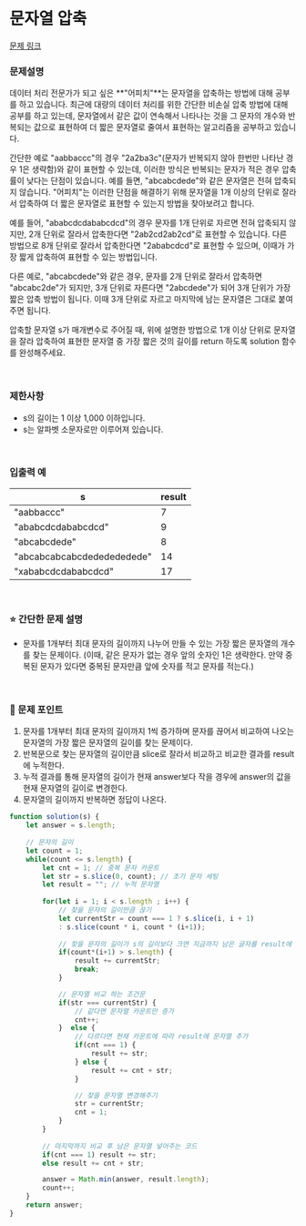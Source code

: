 # 문자열 압축

[문제 링크](https://school.programmers.co.kr/learn/courses/30/lessons/60057)

### 문제설명

데이터 처리 전문가가 되고 싶은 **"어피치"**는 문자열을 압축하는 방법에 대해 공부를 하고 있습니다. 최근에 대량의 데이터 처리를 위한 간단한 비손실 압축 방법에 대해 공부를 하고 있는데, 문자열에서 같은 값이 연속해서 나타나는 것을 그 문자의 개수와 반복되는 값으로 표현하여 더 짧은 문자열로 줄여서 표현하는 알고리즘을 공부하고 있습니다.

간단한 예로 "aabbaccc"의 경우 "2a2ba3c"(문자가 반복되지 않아 한번만 나타난 경우 1은 생략함)와 같이 표현할 수 있는데, 이러한 방식은 반복되는 문자가 적은 경우 압축률이 낮다는 단점이 있습니다. 예를 들면, "abcabcdede"와 같은 문자열은 전혀 압축되지 않습니다. "어피치"는 이러한 단점을 해결하기 위해 문자열을 1개 이상의 단위로 잘라서 압축하여 더 짧은 문자열로 표현할 수 있는지 방법을 찾아보려고 합니다.

예를 들어, "ababcdcdababcdcd"의 경우 문자를 1개 단위로 자르면 전혀 압축되지 않지만, 2개 단위로 잘라서 압축한다면 "2ab2cd2ab2cd"로 표현할 수 있습니다. 다른 방법으로 8개 단위로 잘라서 압축한다면 "2ababcdcd"로 표현할 수 있으며, 이때가 가장 짧게 압축하여 표현할 수 있는 방법입니다.

다른 예로, "abcabcdede"와 같은 경우, 문자를 2개 단위로 잘라서 압축하면 "abcabc2de"가 되지만, 3개 단위로 자른다면 "2abcdede"가 되어 3개 단위가 가장 짧은 압축 방법이 됩니다. 이때 3개 단위로 자르고 마지막에 남는 문자열은 그대로 붙여주면 됩니다.

압축할 문자열 s가 매개변수로 주어질 때, 위에 설명한 방법으로 1개 이상 단위로 문자열을 잘라 압축하여 표현한 문자열 중 가장 짧은 것의 길이를 return 하도록 solution 함수를 완성해주세요.

<br/>

### 제한사항

- s의 길이는 1 이상 1,000 이하입니다.
- s는 알파벳 소문자로만 이루어져 있습니다.

<br/>

### ****입출력 예****

| s | result |
| --- | --- |
| "aabbaccc" | 7 |
| "ababcdcdababcdcd" | 9 |
| "abcabcdede" | 8 |
| "abcabcabcabcdededededede" | 14 |
| "xababcdcdababcdcd" | 17 |

<br/>

### ⭐ 간단한 문제 설명

- 문자를 1개부터 최대 문자의 길이까지 나누어 만들 수 있는 가장 짧은 문자열의 개수를 찾는 문제이다. (이때, 같은 문자가 없는 경우 앞의 숫자인 1은 생략한다. 만약 중복된 문자가 있다면 중복된 문자만큼 앞에 숫자를 적고 문자를 적는다.)

<br/>

### 📕 문제 포인트

1. 문자를 1개부터 최대 문자의 길이까지 1씩 증가하며 문자를 끊어서 비교하여 나오는 문자열의 가장 짧은 문자열의 길이를 찾는 문제이다.
2. 반복문으로 찾는 문자열의 길이만큼 slice로 잘라서 비교하고 비교한 결과를 result에 누적한다.
3. 누적 결과를 통해 문자열의 길이가 현재 answer보다 작을 경우에 answer의 값을 현재 문자열의 길이로 변경한다.
4. 문자열의 길이까지 반복하면 정답이 나온다.

```javascript
function solution(s) {
    let answer = s.length;
    
	// 문자의 길이
    let count = 1;
    while(count <= s.length) {
        let cnt = 1; // 중복 문자 카운트
        let str = s.slice(0, count); // 초기 문자 세팅
        let result = ""; // 누적 문자열
        
        for(let i = 1; i < s.length ; i++) {
			// 찾을 문자의 길이만큼 끊기
            let currentStr = count === 1 ? s.slice(i, i + 1) 
            : s.slice(count * i, count * (i+1));
		
			// 찾을 문자의 길이가 s의 길이보다 크면 지금까지 남은 글자를 result에 넣고 반복문 종료
            if(count*(i+1) > s.length) {
                result += currentStr;
                break;
            }

			// 문자열 비교 하는 조건문
            if(str === currentStr) {
				// 같다면 문자열 카운트만 증가
                cnt++;
            }  else {
				// 다르다면 현재 카운트에 따라 result에 문자열 추가
                if(cnt === 1) {
                    result += str;
                } else {
                    result += cnt + str;
                }

				// 찾을 문자열 변경해주기
                str = currentStr;
                cnt = 1;
            }
        }
        
		// 마지막까지 비교 후 남은 문자열 넣어주는 코드
        if(cnt === 1) result += str;
        else result += cnt + str;

        answer = Math.min(answer, result.length);
        count++;
    } 
    return answer;
}
```